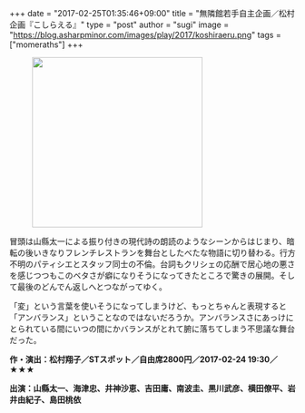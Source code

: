 +++
date = "2017-02-25T01:35:46+09:00"
title = "無隣館若手自主企画／松村企画『こしらえる』"
type = "post"
author = "sugi"
image = "https://blog.asharpminor.com/images/play/2017/koshiraeru.png"
tags = ["momeraths"]
+++
<figure class="alignleft"><img src="/images/play/2017/koshiraeru.png" alt="" style="width: 300px !important;"></figure>

冒頭は山縣太一による振り付きの現代詩の朗読のようなシーンからはじまり、暗転の後いきなりフレンチレストランを舞台としたべたな物語に切り替わる。行方不明のパティシエとスタッフ同士の不倫。台詞もクリシェの応酬で居心地の悪さを感じつつもこのベタさが癖になりそうになってきたところで驚きの展開。そして最後のどんでん返しへとつながってゆく。

「変」という言葉を使いそうになってしまうけど、もっとちゃんと表現すると「アンバランス」ということなのではないだろうか。アンバランスさにあっけにとられている間にいつの間にかバランスがとれて腑に落ちてしまう不思議な舞台だった。

**作・演出：松村翔子／STスポット／自由席2800円／2017-02-24 19:30／★★★**

**出演：山縣太一、海津忠、井神沙恵、吉田庸、南波圭、黒川武彦、横田僚平、岩井由紀子、島田桃依**
